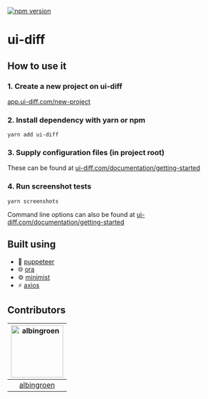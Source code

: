 [![npm version](https://badge.fury.io/js/ui-diff.svg)](https://badge.fury.io/js/ui-diff)

# ui-diff

## How to use it

### 1. Create a new project on ui-diff

[app.ui-diff.com/new-project](https://app.ui-diff.com/new-project)

### 2. Install dependency with yarn or npm

    yarn add ui-diff

### 3. Supply configuration files (in project root)

These can be found at [ui-diff.com/documentation/getting-started](https://ui-diff.com/documentation/getting-started)

### 4. Run screenshot tests

    yarn screenshots

Command line options can also be found at [ui-diff.com/documentation/getting-started](https://ui-diff.com/documentation/getting-started)

## Built using

- 📸 [puppeteer](https://pptr.dev/)
- 🌐 [ora](https://github.com/sindresorhus/ora)
- ⚙️ [minimist](https://github.com/substack/minimist)
- ⚡️ [axios](https://github.com/axios/axios)

## Contributors

[<img alt="albingroen" src="https://avatars2.githubusercontent.com/u/19674362?v=4&s=117" width=117>](https://github.com/albingroen) |
:---:|
[albingroen](https://github.com/albingroen)|
